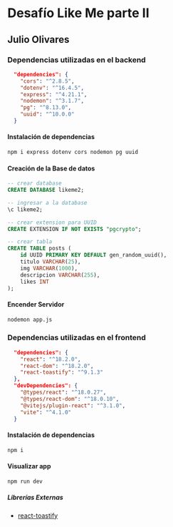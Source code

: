 # Desafío Like Me parte II
## Julio Olivares


### Dependencias utilizadas en el backend

```json
  "dependencies": {
    "cors": "^2.8.5",
    "dotenv": "^16.4.5",
    "express": "^4.21.1",
    "nodemon": "^3.1.7",
    "pg": "^8.13.0",
    "uuid": "^10.0.0"
  }
```

#### Instalación de dependencias

```bash
npm i express dotenv cors nodemon pg uuid
```

#### Creación de la Base de datos

```sql
-- crear database
CREATE DATABASE likeme2;

-- ingresar a la database
\c likeme2;

-- crear extension para UUID
CREATE EXTENSION IF NOT EXISTS "pgcrypto";

-- crear tabla
CREATE TABLE posts (
    id UUID PRIMARY KEY DEFAULT gen_random_uuid(),
    titulo VARCHAR(25),
    img VARCHAR(1000),
    descripcion VARCHAR(255),
    likes INT
);

```

#### Encender Servidor

```bash
nodemon app.js
```

### Dependencias utilizadas en el frontend

```json
  "dependencies": {
    "react": "^18.2.0",
    "react-dom": "^18.2.0",
    "react-toastify": "^9.1.3"
  },
  "devDependencies": {
    "@types/react": "^18.0.27",
    "@types/react-dom": "^18.0.10",
    "@vitejs/plugin-react": "^3.1.0",
    "vite": "^4.1.0"
  }
  ```
#### Instalación de dependencias

```bash
npm i
```
#### Visualizar app

```bash
npm run dev
```

##### Librerías Externas

- [react-toastify](https://www.npmjs.com/package/react-toastify)
